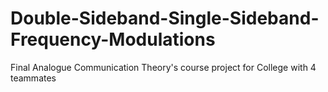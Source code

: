 # Double-Sideband-Single-Sideband-Frequency-Modulations
Final Analogue Communication Theory's course project for College with 4 teammates 
